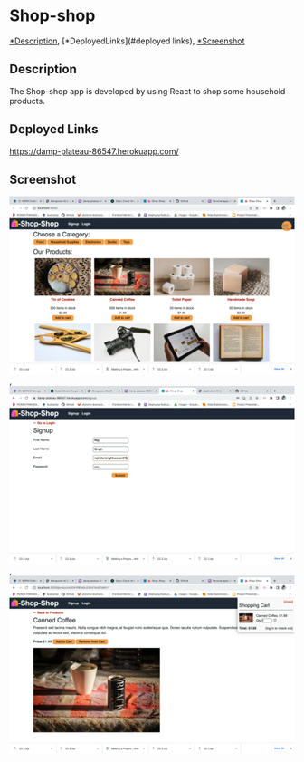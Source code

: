 # Shop-shop

[*Description](#description),
[*DeployedLinks](#deployed links),
[*Screenshot](#Screenshot)

## Description
The Shop-shop app is developed by using React to shop some household products.

## Deployed Links
https://damp-plateau-86547.herokuapp.com/
## Screenshot
![screenshot](pic1.png),
![screenshot](pic2.png),
![screenshot](pic3.png)